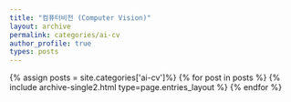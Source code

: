 ```yaml
---
title: "컴퓨터비전 (Computer Vision)"
layout: archive
permalink: categories/ai-cv
author_profile: true
types: posts
---
```


{% assign posts = site.categories['ai-cv']%}
{% for post in posts %}
  {% include archive-single2.html type=page.entries_layout %}
{% endfor %}
